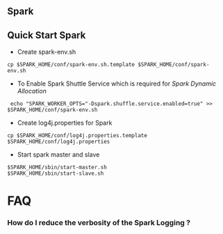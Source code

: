 Spark
------------------------------------

## Quick Start Spark

- Create spark-env.sh

`cp $SPARK_HOME/conf/spark-env.sh.template $SPARK_HOME/conf/spark-env.sh` 
- To Enable Spark Shuttle Service which is required for _Spark Dynamic Allocation_

` echo "SPARK_WORKER_OPTS="-Dspark.shuffle.service.enabled=true" >> $SPARK_HOME/conf/spark-env.sh`
- Create log4j.properties for Spark 
```
cp $SPARK_HOME/conf/log4j.properties.template $SPARK_HOME/conf/log4j.properties
```

- Start spark master and slave 
```
$SPARK_HOME/sbin/start-master.sh
$SPARK_HOME/sbin/start-slave.sh
```

# FAQ
### How do I reduce the verbosity of the Spark Logging ?
